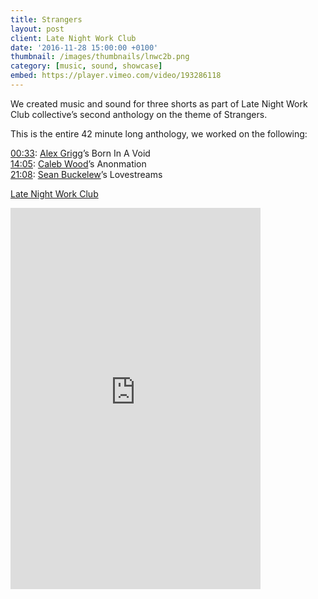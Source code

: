 ```yaml
---
title: Strangers
layout: post
client: Late Night Work Club
date: '2016-11-28 15:00:00 +0100'
thumbnail: /images/thumbnails/lnwc2b.png
category: [music, sound, showcase]
embed: https://player.vimeo.com/video/193286118
---
```


We created music and sound for three shorts as part of Late Night Work Club collective’s second anthology on the theme of Strangers.

This is the entire 42 minute long anthology, we worked on the following:

[00:33](https://vimeo.com/latenightworkclub/lnwcstrangers#t=33s): [Alex Grigg](http://alexgrigg.com/)’s Born In A Void<br>
[14:05](https://vimeo.com/193286118#t=845s): [Caleb Wood](https://vimeo.com/calebwood)’s Anonmation<br>
[21:08](https://vimeo.com/latenightworkclub/lnwcstrangers#t=1268s): [Sean Buckelew](http://seanbuckelew.com/)’s Lovestreams

[Late Night Work Club](http://latenightworkclub.com/)

<div id="bc"><iframe style="border: 0; width: 400px; height: 610px;" src="https://bandcamp.com/EmbeddedPlayer/album=640590452/size=large/bgcol=ffffff/linkcol=333333/transparent=true/" seamless><a href="http://skillbard.bandcamp.com/album/late-night-work-club-strangers-ost">Late Night Work Club: Strangers OST by Skillbard</a></iframe></div>
